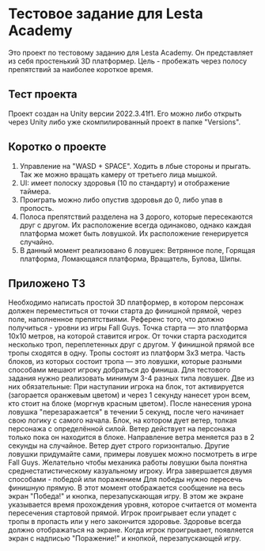 # Тестовое задание для Lesta Academy

Это проект по тестовому заданию для Lesta Academy.
Он представляет из себя простенький 3D платформер. Цель - пробежать через полосу препятствий за наиболее короткое время.

## Тест проекта

Проект создан на Unity версии 2022.3.41f1.
Его можно либо открыть через Unity либо уже скомпилированный проект в папке "Versions".

## Коротко о проекте

1) Управление на "WASD + SPACE". Ходить в лбые стороны и прыгать. Так же можно вращать камеру от третьего лица мышкой.
2) UI: имеет полоску здоровья (10 по стандарту) и отображение таймера.
3) Проиграть можно либо опустив здоровья до 0, либо упав в пропость.
4) Полоса препятствий разделена на 3 дорого, которые пересекаются друг с другом. Их расположение всегда одинаково, однако каждая платформа может быть ловушкой. Их расположение генерируется случайно.
5) В данный момент реализовано 6 ловушек: Ветрянное поле, Горящая платформа, Ломающаяся платформа, Вращатель, Булова, Шипы.

## Приложено ТЗ

Необходимо написать простой 3D платформер, в котором персонаж должен переместиться от точки
старта до финишной прямой, через поле, наполненное препятствиями. Референс того, что должно
получиться - уровни из игры Fall Guys.
Точка старта — это платформа 10х10 метров, на которой ставится игрок. От точки старта расходится
несколько троп, переплетенных друг с другом. У финишной прямой все тропы сходятся в одну.
Тропы состоят из платформ 3х3 метра.
Часть блоков, из которых состоит тропа — это ловушки, которые разными способами мешают
игроку добраться до финиша. Для тестового задания нужно реализовать минимум 3-4 разных типа
ловушек. Две из них обязательные:
При наступании игрока на блок, тот активируется (загорается оранжевым цветом) и через 1 секунду
нанесет урон всем, кто стоит на блоке (моргнув красным цветом). После нанесения урона ловушка
"перезаражается" в течении 5 секунд, после чего начинает свою логику с самого начала.
Блок, на котором дует ветер, толкая персонажа с определённой силой. Ветер действует на
персонажа только пока он находится в блоке. Направление ветра меняется раз в 2 секунды на
случайное. Ветер дует строго горизонталью.
Другие ловушки придумайте сами, примеры ловушек можно посмотреть в игре Fall Guys.
Желательно чтобы механика работы ловушки была понятна среднестатистическому казуальному
игроку.
Игра завершается двумя способами - победой или поражением
Для победы нужно пересечь финишную прямую. В этот момент отображается сообщение на весь
экран "Победа!" и кнопка, перезапускающая игру. В этом же экране указывается время
прохождения уровня, которое считается от момента пересечения стартовой прямой.
Игрок проигрывает если упадет с тропы в пропасть или у него закончится здоровье. Здоровье всегда
должно отображаться на экране. Когда игрок проигрывает, появляется экран с надписью
"Поражение!" и кнопкой, перезапускающей игру.
